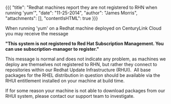 {{{
  "title": "Redhat machines report they are not registered to RHN when running 'yum'",
  "date": "11-25-2014",
  "author": "James Morris",
  "attachments": [],
  "contentIsHTML": true
}}}

<p>When running 'yum' on a Redhat machine deployed on CenturyLink Cloud you may receive the message</p>
<p><strong>"This system is not registered to Red Hat Subscription Management. You can use subscription-manager to register."</strong>
</p>
<p>This message is normal and does not indicate any problem, as machines we deploy are themselves not registered to RHN, but rather they connect to repositories within our Redhat Update&nbsp;Infrastructure (RHUI). &nbsp;All base packages for the RHEL distribution
  in question should be available via the RHUI entitlement installed on your machine at build time. &nbsp;&nbsp;</p>
<p>If for some reason your machine is not able to download packages from our RHUI system, please contact our support team to investigate.</p>


